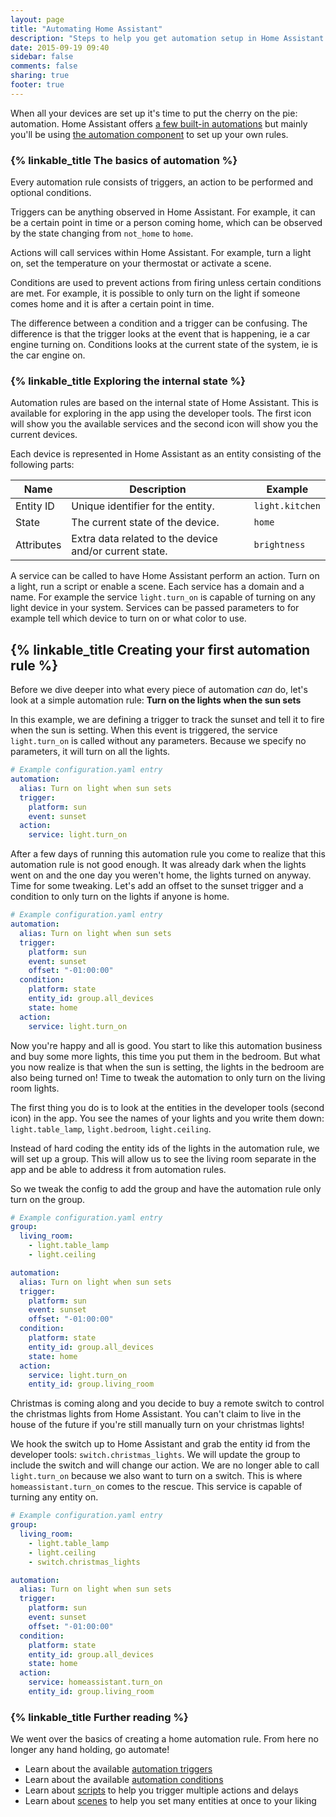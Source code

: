 ```yaml
---
layout: page
title: "Automating Home Assistant"
description: "Steps to help you get automation setup in Home Assistant."
date: 2015-09-19 09:40
sidebar: false
comments: false
sharing: true
footer: true
---
```


When all your devices are set up it's time to put the cherry on the pie: automation. Home Assistant
offers [a few built-in automations](/components/#automation) but mainly you'll be using
[the automation component](/components/automation.html) to set up your own rules.

### {% linkable_title The basics of automation %}

Every automation rule consists of triggers, an action to be performed and optional conditions.

Triggers can be anything observed in Home Assistant. For example, it can be a certain point in time
or a person coming home, which can be observed by the state changing from `not_home` to `home`.

Actions will call services within Home Assistant. For example, turn a light on, set the temperature
on your thermostat or activate a scene.

Conditions are used to prevent actions from firing unless certain conditions are met. For example,
it is possible to only turn on the light if someone comes home and it is after a certain point in
time.

The difference between a condition and a trigger can be confusing. The difference is that the trigger
looks at the event that is happening, ie a car engine turning on. Conditions looks at the current state
of the system, ie is the car engine on.

### {% linkable_title Exploring the internal state %}

Automation rules are based on the internal state of Home Assistant. This is available for exploring
in the app using the developer tools. The first icon will show you the available services and the
second icon will show you the current devices.

Each device is represented in Home Assistant as an entity consisting of the following parts:

| Name | Description | Example |
| ---- | ----- | ---- |
| Entity ID | Unique identifier for the entity. | `light.kitchen`
| State | The current state of the device. | `home`
| Attributes | Extra data related to the device and/or current state. | `brightness`

A service can be called to have Home Assistant perform an action. Turn on a light, run a script or
enable a scene. Each service has a domain and a name. For example the service `light.turn_on` is
capable of turning on any light device in your system. Services can be passed parameters to for
example tell which device to turn on or what color to use.

## {% linkable_title Creating your first automation rule %}

Before we dive deeper into what every piece of automation _can_ do, let's look at a simple automation
rule: **Turn on the lights when the sun sets**

In this example, we are defining a trigger to track the sunset and tell it to fire when the sun is
setting. When this event is triggered, the service `light.turn_on` is called without any
parameters. Because we specify no parameters, it will turn on all the lights.

```yaml
# Example configuration.yaml entry
automation:
  alias: Turn on light when sun sets
  trigger:
    platform: sun
    event: sunset
  action:
    service: light.turn_on
```

After a few days of running this automation rule you come to realize that this automation rule is not
good enough. It was already dark when the lights went on and the one day you weren't home, the lights
turned on anyway. Time for some tweaking. Let's add an offset to the sunset trigger and a condition
to only turn on the lights if anyone is home.

```yaml
# Example configuration.yaml entry
automation:
  alias: Turn on light when sun sets
  trigger:
    platform: sun
    event: sunset
    offset: "-01:00:00"
  condition:
    platform: state
    entity_id: group.all_devices
    state: home
  action:
    service: light.turn_on
```

Now you're happy and all is good. You start to like this automation business and buy some more lights,
this time you put them in the bedroom. But what you now realize is that when the sun is setting, the
lights in the bedroom are also being turned on! Time to tweak the automation to only turn on the living
room lights.

The first thing you do is to look at the entities in the developer tools (second icon) in the app.
You see the names of your lights and you write them down: `light.table_lamp`, `light.bedroom`,
`light.ceiling`.

Instead of hard coding the entity ids of the lights in the automation rule, we will set up a group.
This will allow us to see the living room separate in the app and be able to address it from
automation rules.

So we tweak the config to add the group and have the automation rule only turn on the group.

```yaml
# Example configuration.yaml entry
group:
  living_room:
    - light.table_lamp
    - light.ceiling

automation:
  alias: Turn on light when sun sets
  trigger:
    platform: sun
    event: sunset
    offset: "-01:00:00"
  condition:
    platform: state
    entity_id: group.all_devices
    state: home
  action:
    service: light.turn_on
    entity_id: group.living_room
```

Christmas is coming along and you decide to buy a remote switch to control the christmas lights from
Home Assistant. You can't claim to live in the house of the future if you're still manually turn on
your christmas lights!

We hook the switch up to Home Assistant and grab the entity id from the developer tools:
`switch.christmas_lights`. We will update the group to include the switch and will change our action.
We are no longer able to call `light.turn_on` because we also want to turn on a switch. This is
where `homeassistant.turn_on` comes to the rescue. This service is capable of turning any entity on.

```yaml
# Example configuration.yaml entry
group:
  living_room:
    - light.table_lamp
    - light.ceiling
    - switch.christmas_lights

automation:
  alias: Turn on light when sun sets
  trigger:
    platform: sun
    event: sunset
    offset: "-01:00:00"
  condition:
    platform: state
    entity_id: group.all_devices
    state: home
  action:
    service: homeassistant.turn_on
    entity_id: group.living_room
```

### {% linkable_title Further reading %}

We went over the basics of creating a home automation rule. From here no longer any hand holding,
go automate!

 - Learn about the available [automation triggers](/components/automation.html#triggers)
 - Learn about the available [automation conditions](/components/automation.html#conditions)
 - Learn about [scripts](/components/script.html) to help you trigger multiple actions and delays
 - Learn about [scenes](/components/scene.html) to help you set many entities at once to your liking
